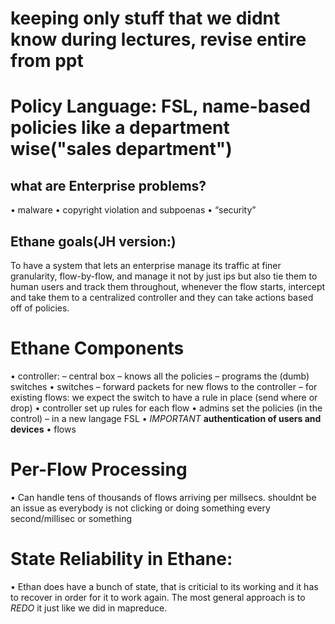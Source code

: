 # keeping only stuff that we didnt know during lectures, revise entire from ppt

# Policy Language: FSL, name-based policies like a department wise("sales department")


## what are Enterprise problems?
• malware
• copyright violation and
subpoenas
• “security”

## Ethane goals(JH version:)
To have a system that lets an enterprise manage its traffic at finer granularity, flow-by-flow, and manage it not by just ips but also tie them to human users and track them throughout, whenever the flow starts, intercept and take them to a centralized controller and they can take actions based off of policies.

# Ethane Components
• controller:
    – central box
    – knows all the policies
    – programs the (dumb) switches
• switches
    – forward packets for new flows to the controller
    – for existing flows: we expect the switch to have a rule in place (send where or drop)
        • controller set up rules for each flow
• admins set the policies (in the control)
    – in a new langage FSL
• *IMPORTANT* **authentication of users and devices**
• flows

# Per-Flow Processing
• Can handle tens of thousands of flows arriving per millsecs. shouldnt be an issue as everybody is not clicking or doing something every second/millisec or something 

# State Reliability in Ethane:
• Ethan does have a bunch of state, that is criticial to its working and it has to recover in order for it to work again. The most general approach is to *REDO* it just like we did in mapreduce. 

